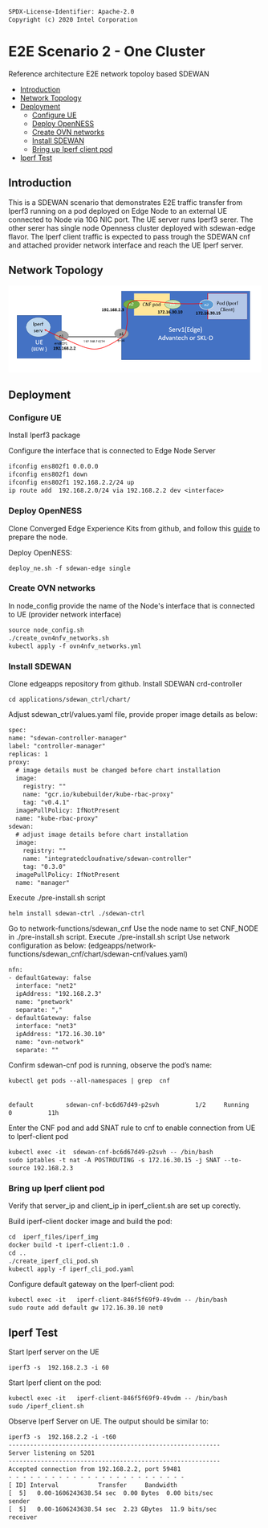 ```text
SPDX-License-Identifier: Apache-2.0
Copyright (c) 2020 Intel Corporation
```

<!-- omit in toc -->
# E2E Scenario 2 - One Cluster
Reference architecture E2E network topoloy based SDEWAN

- [Introduction](#introduction)
- [Network Topology](#network-topology)
- [Deployment](#deployment)
  - [Configure UE](#configure-ue)
  - [Deploy OpenNESS](#deploy-openness)
  - [Create OVN networks](#create-ovn-networks)
  - [Install SDEWAN](#install-sdewan)
  - [Bring up Iperf client pod](#bring-up-iperf-client-pod)
- [Iperf Test](#iperf-test)

## Introduction

This is a SDEWAN scenario that demonstrates E2E traffic transfer from Iperf3 running on  a pod deployed on Edge Node to an external UE connected to Node via 10G NIC port. The UE server runs Iperf3 serer. The other serer has single node Openness cluster deployed with sdewan-edge flavor. The Iperf client traffic is expected to pass trough the SDEWAN cnf and attached provider network interface and reach the UE Iperf server.

## Network Topology

![Network Topology](e2e_network_topology2.png)

## Deployment

### Configure UE

Install Iperf3 package

Configure the interface that is connected to Edge Node Server

  ```
  ifconfig ens802f1 0.0.0.0
  ifconfig ens802f1 down
  ifconfig ens802f1 192.168.2.2/24 up
  ip route add  192.168.2.0/24 via 192.168.2.2 dev <interface>
  ```

### Deploy OpenNESS

Clone Converged Edge Experience Kits from github, and follow this [guide](https://github.com/open-ness/specs/blob/master/doc/getting-started/openness-cluster-setup.md) to prepare the node.


Deploy OpenNESS:

  ```
  deploy_ne.sh -f sdewan-edge single
  ```

### Create OVN networks

In node_config provide the name of the Node's interface that is connected to UE (provider network interface)

  ```
  source node_config.sh
  ./create_ovn4nfv_networks.sh
  kubectl apply -f ovn4nfv_networks.yml

  ```
### Install SDEWAN

Clone edgeapps repository from github.
Install SDEWAN crd-controller


  ```
  cd applications/sdewan_ctrl/chart/
  ```
Adjust sdewan_ctrl/values.yaml file, provide proper image details as below:

  ```
  spec:
  name: "sdewan-controller-manager"
  label: "controller-manager"
  replicas: 1
  proxy:
    # image details must be changed before chart installation
    image:
      registry: ""
      name: "gcr.io/kubebuilder/kube-rbac-proxy"
      tag: "v0.4.1"
    imagePullPolicy: IfNotPresent
    name: "kube-rbac-proxy"
  sdewan:
    # adjust image details before chart installation
    image:
      registry: ""
      name: "integratedcloudnative/sdewan-controller"
      tag: "0.3.0"
    imagePullPolicy: IfNotPresent
    name: "manager"

  ```
Execute ./pre-install.sh script

  ```
  helm install sdewan-ctrl ./sdewan-ctrl

  ```

Go to network-functions/sdewan_cnf
Use the node name to set CNF_NODE in ./pre-install.sh script.
Execute ./pre-install.sh script
Use network configuration as below: (edgeapps/network-functions/sdewan_cnf/chart/sdewan-cnf/values.yaml)

  ```
  nfn:
  - defaultGateway: false
    interface: "net2"
    ipAddress: "192.168.2.3"
    name: "pnetwork"
    separate: ","
  - defaultGateway: false
    interface: "net3"
    ipAddress: "172.16.30.10"
    name: "ovn-network"
    separate: ""
  ```


Confirm sdewan-cnf pod is running, observe the pod’s name:

  ```
  kubectl get pods --all-namespaces | grep  cnf


  default         sdewan-cnf-bc6d67d49-p2svh          1/2     Running    0          11h

  ```

Enter the CNF pod and add SNAT rule to cnf to enable connection from UE to Iperf-client pod

  ```
  kubectl exec -it  sdewan-cnf-bc6d67d49-p2svh -- /bin/bash
  sudo iptables -t nat -A POSTROUTING -s 172.16.30.15 -j SNAT --to-source 192.168.2.3
  ```

### Bring up Iperf client pod

Verify that server_ip and client_ip in iperf_client.sh are set up corectly.

Build iperf-client docker image and build the pod:

  ```
  cd  iperf_files/iperf_img
  docker build -t iperf-client:1.0 .
  cd ..
  ./create_iperf_cli_pod.sh
  kubectl apply -f iperf_cli_pod.yaml
  ```

Configure default gateway on the Iperf-client pod:

  ```
  kubectl exec -it   iperf-client-846f5f69f9-49vdm -- /bin/bash
  sudo route add default gw 172.16.30.10 net0
  ```
## Iperf Test

Start Iperf server on the UE

  ```
  iperf3 -s  192.168.2.3 -i 60
  ```
Start Iperf client on the pod:

  ```
  kubectl exec -it   iperf-client-846f5f69f9-49vdm -- /bin/bash
  sudo /iperf_client.sh
  ```

Observe Iperf Server on UE. The output should be similar to:

  ```
  iperf3 -s  192.168.2.2 -i -t60
  -----------------------------------------------------------
  Server listening on 5201
  -----------------------------------------------------------
  Accepted connection from 192.168.2.2, port 59481
  - - - - - - - - - - - - - - - - - - - - - - - - -
  [ ID] Interval           Transfer     Bandwidth
  [  5]   0.00-1606243638.54 sec  0.00 Bytes  0.00 bits/sec                  sender
  [  5]   0.00-1606243638.54 sec  2.23 GBytes  11.9 bits/sec                  receiver
  ```
